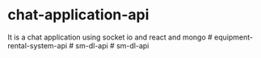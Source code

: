 # chat-application-api
It is a chat application using socket io and react and mongo
#   e q u i p m e n t - r e n t a l - s y s t e m - a p i  
 #   s m - d l - a p i  
 #   s m - d l - a p i  
 